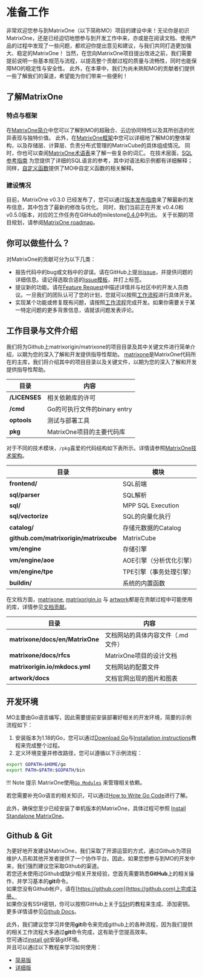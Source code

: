 # **准备工作**

非常欢迎您参与到MatrixOne（以下简称MO）项目的建设中来！无论你是初识MatrixOne，还是已经迫切地想参与到开发工作中来，亦或是在阅读文档、使用产品的过程中发现了一些问题，都欢迎你提出意见和建议，与我们共同打造更加强大、稳定的MatrixOne！
当然，在您向MatrixOne项目提出改进之前，我们需要提前说明一些基本规范与流程，以提高整个贡献过程的质量与流畅性，同时也能保障MO的稳定性与安全性。
此外，在本章中，我们为尚未熟知MO的贡献者们提供一些了解我们的渠道，希望能为你们带来一些便利！

## **了解MatrixOne**

### 特点与框架

在[MatrixOne简介](./../../Overview/matrixone-introduction.md)中您可以了解到MO的超融合、云边协同特性以及其所创造的优异表现与独特价值。
此外，在[MatrixOne框架](./../../Overview/matrixone-architecture.md)中您可以详细地了解MO的整体架构，以及存储层、计算层、负责分布式管理的MatrixCube的具体组成情况。
同时，你也可以查阅[MatrixOne术语表](../../Glossary/glossary.md)来了解一些复杂的词汇。
在技术层面，[SQL参考指南](./../../Reference/SQL-Reference/Data-Definition-Statements/create-database.md) 为您提供了详细的SQL语言的参考，其中对语法和示例都有详细解释；同样，[自定义函数](./../../Reference/Builtin-Functions/Datetime/year.md)提供了MO中自定义函数的相关解释。

### 建设情况

目前，MatrixOne v0.3.0 已经发布了，您可以通过[版本发布指南](./../../Release-Notes/v0.3.0.md)来了解最新的发布信息，其中包含了最新的修改与优化。
同时，我们当前正在开发 v0.4.0和 v0.5.0版本，对应的工作任务在GitHub的milestone[0.4.0](https://github.com/matrixorigin/matrixone/milestone/5)中列出。
关于长期的项目规划，请参阅[MatrixOne roadmap](https://github.com/matrixorigin/matrixone/issues/613)。

## **你可以做些什么？**

对MatrixOne的贡献可分为以下几类：

* 报告代码中的bug或文档中的谬误。请在GitHub上提出[issue](https://github.com/matrixorigin/matrixone/issues/new/choose)，并提供问题的详细信息。请记得选取合适的[issue模板](./Report-Issues.md#issue-templates)，并打上标签。
* 提议新的功能。请在[Feature Request](https://github.com/matrixorigin/matrixone/issues/new/choose)中描述详情并与社区中的开发人员商议。一旦我们的团队认可了您的计划，您就可以按照[工作流程](contribute-code.md#workflow)进行具体开发。
* 实现某个功能或修复既有问题，请按照[工作流程](contribute-code.md#workflow)完成开发。如果你需要关于某一特定问题的更多背景信息，请就该问题发表评论。

## **工作目录与文件介绍**

我们将为Github上matrixorigin/matrixone的项目目录及其中关键文件进行简单介绍，以期为您的深入了解和开发提供指导性帮助。
[matrixone](https://github.com/matrixorigin/matrixone)是MatrixOne代码所在的主库，我们将介绍其中的项目目录以及关键文件，以期为您的深入了解和开发提供指导性帮助。

| 目录              | 内容                                                  |
| ------------------------------ | ------------------------------------------------------------ |
| **/LICENSES** | 相关依赖库的许可 |
| **/cmd** | Go的可执行文件的binary entry|
| **optools** | 测试与部署工具 |
| **pkg** | MatrixOne项目的主要代码库  |

对于不同的技术模块，`/pkg`喜爱的代码结构如下表所示。详情请参照[MatrixOne技术架构](../../Overview/MatrixOne-Tech-Design/matrixone-techdesign.md)。

| 目录            | 模块    |
| ------------------------------ | ------------------------------------------------------------ |
| **frontend/** | SQL前端|
| **sql/parser** | SQL解析 |
| **sql/** | MPP SQL Execution  |
| **sql/vectorize** | SQL的向量化执行   |
| **catalog/** | 存储元数据的Catalog |
| **github.com/matrixorigin/matrixcube** | MatrixCube  |
| **vm/engine** |存储引擎 |
| **vm/engine/aoe** |  AOE引擎（分析优化引擎） |
| **vm/engine/tpe** |  TPE引擎（事务处理引擎）  |
| **buildin/** |  系统的内置函数 |

在文档方面，[matrixone](https://github.com/matrixorigin/matrixone), [matrixorigin.io](https://github.com/matrixorigin/matrixorigin.io) 与 [artwork](https://github.com/matrixorigin/artwork)都是在贡献过程中可能使用的库，详情参见[文档贡献](contribute-documentation.md)。

| 目录              | 内容                                                  |
| ------------------------------ | ------------------------------------------------------------ |
| **matrixone/docs/en/MatrixOne** | 文档网站的具体内容文件（.md文件）  |
| **matrixone/docs/rfcs** |MatrixOne项目的设计文档|
| **matrixorigin.io/mkdocs.yml** | 文档网站的配置文件 |
| **artwork/docs** | 文档官网出现的图片和图表|

## **开发环境**  

MO主要由Go语言编写，因此需要提前安装部署好相关的开发环境，简要的示例流程如下：

1. 安装版本为1.18的Go，您可以通过[Download Go](https://go.dev/dl/)与[Installation instructions](https://go.dev/doc/install)教程来完成整个过程。
2. 定义环境变量并修改路径，您可以遵循以下示例流程：

```sh
export GOPATH=$HOME/go  
export PATH=$PATH:$GOPATH/bin
```

!!! Note 提示
    MatrixOne使用[`Go Modules`](https://github.com/golang/go/wiki/Modules) 来管理相关依赖。

若您需要补充Go语言的相关知识，可以通过[How to Write Go Code](http://golang.org/doc/code.html)进行了解。

此外，确保您至少已经安装了单机版本的MatrixOne，具体过程可参照 [Install Standalone MatrixOne](./../../Get-Started/install-standalone-matrixone.md)。

## **Github & Git**

为更好地开发建设MatrixOne，我们采取了开源运营的方式，通过Github为项目维护人员和其他开发者提供了一个协作平台。因此，如果您想参与到MO的开发中来，我们强烈建议您采取Github的渠道。  
若您还未使用过Github或缺少相关开发经验，您首先需要熟悉**GitHub**上的相关操作，并学习基本的**git**命令。  
如果您没有Github帐户，请在[https://github.com](https://github.com)上完成注册。  
如果你没有SSH密钥，你可以按照GitHub上关于[SSH](https://docs.github.com/en/authentication/connecting-to-github-with-ssh/about-ssh)的教程来生成、添加密钥。  
更多详情请参见[Github Docs](https://docs.github.com/en)。   

此外，我们建议您学习并使用**git**命令来完成github上的各种流程，因为我们提供的相关工作流程大多通过**git**命令完成，这有助于您提高效率。  
您可通过[install git](http://git-scm.com/downloads)安装git环境。  
并且可以通过以下教程来学习如何使用：

* [简易版](https://education.github.com/git-cheat-sheet-education.pdf)
* [详细版](https://git-scm.com/book/en/v2)
